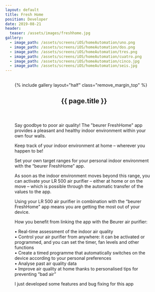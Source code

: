 ```yaml
---
layout: default
title: Fresh Home
position: Developer
date: 2019-08-21
header:
  teaser: /assets/images/freshhome.jpg
gallery:
  - image_path: /assets/screens/iOS/homeAutomation/uno.png
  - image_path: /assets/screens/iOS/homeAutomation/dos.png
  - image_path: /assets/screens/iOS/homeAutomation/tres.png
  - image_path: /assets/screens/iOS/homeAutomation/cuatro.png
  - image_path: /assets/screens/iOS/homeAutomation/cinco.jpg
  - image_path: /assets/screens/iOS/homeAutomation/seis.jpg
---
```


<div id="main" role="main">    
      <meta itemprop="headline" content="{{ page.title }}"/>
      <meta itemprop="description" content="{{ page.header.description }}"/>
      <div class="page__inner-wrap" style="margin: 30px;">
      <div class="project-container left">
        <section class="page__content" itemprop="text">
             {% include gallery layout="half" class="remove_margin_top" %}
         </section>
      </div>
      <div class="project-container right">        
        <section class="page__content" itemprop="text">
        <header>
          <h1 id="page-title" class="page__title" itemprop="headline">{{ page.title }}</h1>
        </header>
            <p>Say goodbye to poor air quality! The "beurer FreshHome" app provides a pleasant and healthy indoor environment within your own four walls.</p>
            <p>Keep track of your indoor environment at home – wherever you happen to be!</p>
            <p>Set your own target ranges for your personal indoor environment with the “beurer FreshHome” app.</p>
            <p>As soon as the indoor environment moves beyond this range, you can activate your LR 500 air purifier – either at home or on the move – which is possible through the automatic transfer of the values to the app.</p>
            <p>Using your LR 500 air purifier in combination with the “beurer FreshHome" app means you are getting the most out of your device.</p>
            <p>How you benefit from linking the app with the Beurer air purifier:</p>
            <p>• Real-time assessment of the indoor air quality<br/>
                • Control your air purifier from anywhere: it can be activated or programmed, and you can set the timer, fan levels and other functions<br/>
                • Create a timed programme that automatically switches on the device according to your personal preferences<br/>
                • Analyse past air quality data<br/>
                • Improve air quality at home thanks to personalised tips for preventing “bad air”<br/>
              </p>
              <p>I just developed some features and bug fixing for this app</p>
        </section>
         </div>
       </div>       
</div>